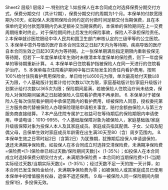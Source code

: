 Sheet2
	层级1	层级2
	一.特别约定
		1.如投保人在本合同成立时选择保费分期交付方式，保费分期交付（共计12期），保费分期交付的周期为1个月。本保单的付款宽限期为30天，如投保人未按照保险合同约定的付款时间足额交付当期保费，且在本保单约定的付款宽限期内仍未足额补交当期保费的，本保单的保险期间在上一交费周期结束时终止。对于保险期间终止后发生的保险事故，保险人不承担保险责任。
		2.本保单就诊医院限经中华人民共和国卫生部门审核认定的三级甲等的公立医院。
		3.	本保单中意外导致的医疗自本合同生效之日起7天内为等待期，疾病导致的医疗自本合同生效之日起30天内为等待期。上一张保单期满后指定期限内重新投保无等待期，但若下一年度保单续年生效时未缴清本年度保单的保险费，则下一年度保单的等待期重新计算。
		4.	本保单单日住院看护指被保险人在同一天进行的住院看护治疗。
		5.	本保单每次住院看护期间中每日实际发生的责任内看护费用，按照100%给付住院看护费用保险金，单日给付以600元为限，单次最高给付天数以8天为限，个人基础版计划累计给付次数以1次为限，家庭基础版计划/家庭升级版计划累计给付次数以365次为限；保险期间届满，若被保险人住院治疗尚未结束，保险人对保险期间届满之日起被保险人住院看护费用不再承担。
		6.	本保单对于被保险人在每次住院看护期间中承保范围内的看护费用，经被保险人同意，授权委托第三方服务商代替被保险人办理保险理赔申请相关事宜，赔付金额由保险人与第三方服务商直接结算。
		7.本产品住院专属护工权益可在等待期后的保险期限内申请使用，申请电话：1010-9955，个人基础版保障对象为被保险人，家庭基础版/家庭升级版保障对象为投保人本人及其家庭成员。家庭成员指其配偶、子女、父母及配偶父母，且保单生效时家庭成员年龄需在出生满30天至80（含）周岁范围内。
		8.本保单生效之日零时起2日（含第2日）为犹豫期，犹豫期后投保人申请退保的，退还未满期净保险费。如投保人在本合同成立时选择交清保险费，未满期净保险费=保险费×[1-(保险单已经过天数/保险期间天数)]×（1-35%）；如投保人在本合同成立时选择保费分期交付方式，未满期净保险费 = 本合同的当期保险费×[1-(当期实际经过天数/当期实际天数)]×（1-35%）；经过天数不足一天的按一天计算，如本合同已发生保险金给付，未满期净保险费为零；如被保险人或其家庭成员已使用本保单中的增值服务权益，退保不退还保费。
		9.每一被保险人同一保险期间内限投保1份，多投保无效。


